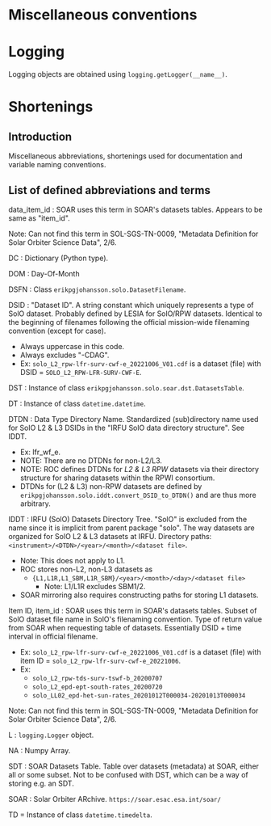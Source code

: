 # Miscellaneous conventions

# Logging

Logging objects are obtained using `logging.getLogger(__name__)`.

# Shortenings

## Introduction

Miscellaneous abbreviations, shortenings used for documentation and
variable naming conventions.

## List of defined abbreviations and terms

data_item_id : SOAR uses this term in SOAR's datasets tables. Appears to be
same as "item_id".

Note: Can not find this term in SOL-SGS-TN-0009, "Metadata Definition for Solar
Orbiter Science Data", 2/6.

DC : Dictionary (Python type).

DOM : Day-Of-Month

DSFN : Class `erikpgjohansson.solo.DatasetFilename`.

DSID : "Dataset ID". A string constant which uniquely represents a type of
SolO dataset. Probably defined by LESIA for SolO/RPW datasets. Identical to
the beginning of filenames following the official mission-wide filenaming
convention (except for case).

- Always uppercase in this code.
- Always excludes "-CDAG".
- Ex: `solo_L2_rpw-lfr-surv-cwf-e_20221006_V01.cdf` is a dataset (file) with
  DSID = `SOLO_L2_RPW-LFR-SURV-CWF-E`.

DST : Instance of class `erikpgjohansson.solo.soar.dst.DatasetsTable`.

DT : Instance of class `datetime.datetime`.

DTDN : Data Type Directory Name. Standardized (sub)directory name used
for SolO L2 & L3 DSIDs in the "IRFU SolO data directory structure". See
IDDT.

- Ex: lfr_wf_e.
- NOTE: There are no DTDNs for non-L2/L3.
- NOTE: ROC defines DTDNs for _L2 & L3 RPW_ datasets via their
  directory structure for sharing datasets within the RPWI consortium.
- DTDNs for (L2 & L3) non-RPW datasets are defined by
  `erikpgjohansson.solo.iddt.convert_DSID_to_DTDN()` and are thus
  more arbitrary.

IDDT : IRFU (SolO) Datasets Directory Tree. "SolO" is excluded from the
name since it is implicit from parent package "solo". The way datasets are
organized for SolO L2 & L3 datasets at IRFU. Directory paths:
`<instrument>/<DTDN>/<year>/<month>/<dataset file>`.

- Note: This does not apply to L1.
- ROC stores non-L2, non-L3 datasets as
  - `{L1,L1R,L1_SBM,L1R_SBM}/<year>/<month>/<day>/<dataset file>`
    - Note: L1/L1R excludes SBM1/2.
- SOAR mirroring also requires constructing paths for storing L1 datasets.

Item ID, item_id : SOAR uses this term in SOAR's datasets tables. Subset of SolO
dataset file name in SolO's filenaming convention.
Type of return value from SOAR when requesting table of datasets.
Essentially DSID + time interval in official filename.

- Ex: `solo_L2_rpw-lfr-surv-cwf-e_20221006_V01.cdf` is a dataset (file) with
  item ID = `solo_L2_rpw-lfr-surv-cwf-e_20221006`.
- Ex:
  - `solo_L2_rpw-tds-surv-tswf-b_20200707`
  - `solo_L2_epd-ept-south-rates_20200720`
  - `solo_LL02_epd-het-sun-rates_20201012T000034-20201013T000034`

Note: Can not find this term in SOL-SGS-TN-0009, "Metadata Definition for Solar
Orbiter Science Data", 2/6.

L : `logging.Logger` object.

NA : Numpy Array.

SDT : SOAR Datasets Table. Table over datasets (metadata) at SOAR, either all
or some subset. Not to be confused with DST, which can be a way of storing e.g.
an SDT.

SOAR : Solar Orbiter ARchive. `https://soar.esac.esa.int/soar/`

TD = Instance of class `datetime.timedelta`.
